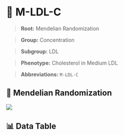 # 🧪 M-LDL-C

> **Root:** Mendelian Randomization

> **Group:** Concentration  

> **Subgroup:** LDL

> **Phenotype:** Cholesterol in Medium LDL  

> **Abbreviations:** `M-LDL-C`

## 🧬 Mendelian Randomization  

<img src="/MR/Figures/Inverse/MhengxianLDLhengxianC.png"/>


## 📊 Data Table


<CsvTableMRI src="/MR_Data/Inverse/MhengxianLDLhengxianC.csv"/>
